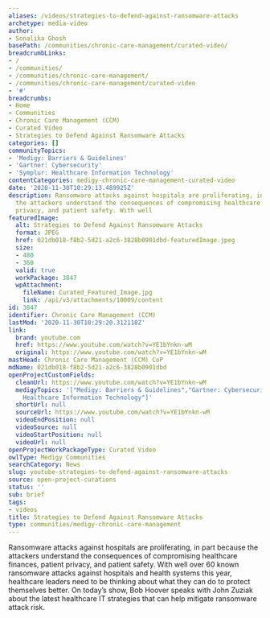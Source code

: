 ```yaml
---
aliases: /videos/strategies-to-defend-against-ransomware-attacks
archetype: media-video
author:
- Sonalika Ghosh
basePath: /communities/chronic-care-management/curated-video/
breadcrumbLinks:
- /
- /communities/
- /communities/chronic-care-management/
- /communities/chronic-care-management/curated-video
- '#'
breadcrumbs:
- Home
- Communities
- Chronic Care Management (CCM)
- Curated Video
- Strategies to Defend Against Ransomware Attacks
categories: []
communityTopics:
- 'Medigy: Barriers & Guidelines'
- 'Gartner: Cybersecurity'
- 'Symplur: Healthcare Information Technology'
contentCategories: medigy-chronic-care-management-curated-video
date: '2020-11-30T10:29:13.489925Z'
description: Ransomware attacks against hospitals are proliferating, in part because
  the attackers understand the consequences of compromising healthcare finances, patient
  privacy, and patient safety. With well
featuredImage:
  alt: Strategies to Defend Against Ransomware Attacks
  format: JPEG
  href: 021db018-f8b2-5d21-a2c6-3828b0901dbd-featuredImage.jpeg
  size:
  - 480
  - 360
  valid: true
  workPackage: 3847
  wpAttachment:
    fileName: Curated_Featured_Image.jpg
    link: /api/v3/attachments/10009/content
id: 3847
identifier: Chronic Care Management (CCM)
lastMod: '2020-11-30T10:29:20.312118Z'
link:
  brand: youtube.com
  href: https://www.youtube.com/watch?v=YE1bYnkn-wM
  original: https://www.youtube.com/watch?v=YE1bYnkn-wM
mastHead: Chronic Care Management (CCM) CoP
mdName: 021db018-f8b2-5d21-a2c6-3828b0901dbd
openProjectCustomFields:
  cleanUrl: https://www.youtube.com/watch?v=YE1bYnkn-wM
  medigyTopics: '["Medigy: Barriers & Guidelines","Gartner: Cybersecurity","Symplur:
    Healthcare Information Technology"]'
  shortUrl: null
  sourceUrl: https://www.youtube.com/watch?v=YE1bYnkn-wM
  videoEndPosition: null
  videoSource: null
  videoStartPosition: null
  videoUrl: null
openProjectWorkPackageType: Curated Video
owlType: Medigy Communities
searchCategory: News
slug: youtube-strategies-to-defend-against-ransomware-attacks
source: open-project-curations
status: ''
sub: brief
tags:
- videos
title: Strategies to Defend Against Ransomware Attacks
type: communities/medigy-chronic-care-management
---
```


<p>Ransomware attacks against hospitals are proliferating, in part because the attackers understand the consequences of compromising healthcare finances, patient privacy, and patient safety. With well over 60 known ransomware attacks against hospitals and health systems this year, healthcare leaders need to be thinking about what they can do to protect themselves better. On today’s show, Bob Hoover speaks with John Zuziak about the latest healthcare IT strategies that can help mitigate ransomware attack risk.</p>